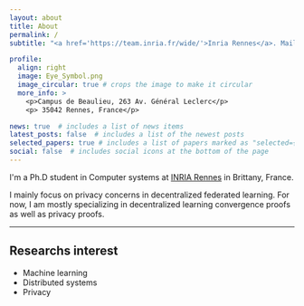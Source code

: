 ```yaml
---
layout: about
title: About
permalink: /
subtitle: "<a href='https://team.inria.fr/wide/'>Inria Rennes</a>. Mail me at: [firstname].[lastname]@inria.fr"

profile:
  align: right
  image: Eye_Symbol.png
  image_circular: true # crops the image to make it circular
  more_info: >
    <p>Campus de Beaulieu, 263 Av. Général Leclerc</p>
    <p> 35042 Rennes, France</p>

news: true  # includes a list of news items
latest_posts: false  # includes a list of the newest posts
selected_papers: true # includes a list of papers marked as "selected={true}"
social: false  # includes social icons at the bottom of the page
---
```


I'm a Ph.D student in Computer systems at [INRIA Rennes](https://team.inria.fr/wide/) in Brittany, France. 

I mainly focus on privacy concerns in decentralized federated learning. 
For now, I am mostly specializing in decentralized learning convergence proofs as well as privacy proofs.

---
## Researchs interest
* Machine learning
* Distributed systems
* Privacy


<!-- Write your biography here. Tell the world about yourself. Link to your favorite [subreddit](http://reddit.com). You can put a picture in, too. The code is already in, just name your picture `prof_pic.jpg` and put it in the `img/` folder.

Put your address / P.O. box / other info right below your picture. You can also disable any of these elements by editing `profile` property of the YAML header of your `_pages/about.md`. Edit `_bibliography/papers.bib` and Jekyll will render your [publications page](/al-folio/publications/) automatically.

Link to your social media connections, too. This theme is set up to use [Font Awesome icons](http://fortawesome.github.io/Font-Awesome/) and [Academicons](https://jpswalsh.github.io/academicons/), like the ones below. Add your Facebook, Twitter, LinkedIn, Google Scholar, or just disable all of them. -->